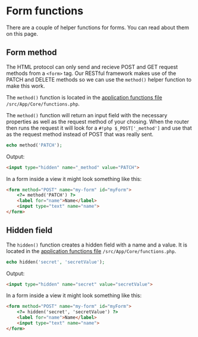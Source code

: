 # Form functions

There are a couple of helper functions for forms. You can read about them on this page.

## Form method

The HTML protocol can only send and recieve POST and GET request methods from a `<form>` tag. Our RESTful framework makes use of the PATCH and DELETE methods so we can use the `method()` helper function to make this work.

The `method()` function is located in the [application functions file](./app-functions.md) `/src/App/Core/functions.php`.

The `method()` function will return an input field with the necessary properties as well as the request method of your chosing. When the router then runs the request it will look for a `#!php $_POST['_method']` and use that as the request method instead of POST that was really sent.

```php
echo method('PATCH');
```

Output:

```html
<input type="hidden" name="_method" value="PATCH">
```

In a form inside a view it might look something like this:

```html
<form method="POST" name="my-form" id="myForm">
	<?= method('PATCH') ?>
	<label for="name">Name</label>
	<input type="text" name="name">
</form>
```

## Hidden field

The `hidden()` function creates a hidden field with a name and a value. It is located in the [application functions file](./app-functions.md) `/src/App/Core/functions.php`.

```php
echo hidden('secret', 'secretValue');
```

Output:

```html
<input type="hidden" name="secret" value="secretValue">
```

In a form inside a view it might look something like this:

```html
<form method="POST" name="my-form" id="myForm">
	<?= hidden('secret', 'secretValue') ?>
	<label for="name">Name</label>
	<input type="text" name="name">
</form>
```